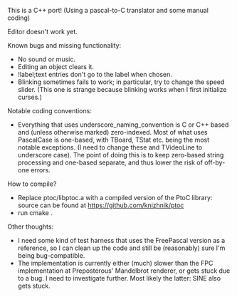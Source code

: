 This is a C++ port! (Using a pascal-to-C translator and some manual coding)

Editor doesn't work yet.

Known bugs and missing functionality:
- No sound or music.
- Editing an object clears it.
- !label;text entries don't go to the label when chosen.
- Blinking sometimes fails to work; in particular, try to change the speed slider. (This one is strange because blinking works when I first initialize curses.)

Notable coding conventions:
- Everything that uses underscore_naming_convention is C or C++ based and (unless otherwise marked) zero-indexed. Most of what uses PascalCase is one-based, with TBoard, TStat etc. being the most notable exceptions. (I need to change these and TVideoLine to underscore case). The point of doing this is to keep zero-based string processing and one-based separate, and thus lower the risk of off-by-one errors.

How to compile?
- Replace ptoc/libptoc.a with a compiled version of the PtoC library: source can be found at https://github.com/knizhnik/ptoc
- run cmake .

Other thoughts:
- I need some kind of test harness that uses the FreePascal version as a reference, so I can clean up the code and still be (reasonably) sure I'm being bug-compatible.
- The implementation is currently either (much) slower than the FPC implementation at Preposterous' Mandelbrot renderer, or gets stuck due to a bug. I need to investigate further. Most likely the latter: SINE also gets stuck.
